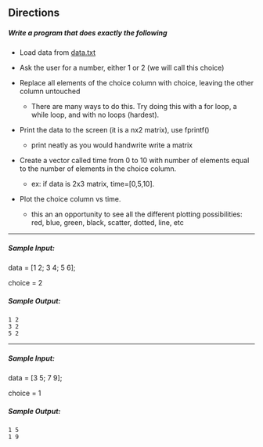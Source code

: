 ## Directions
##### Write a program that does exactly the following

 * Load data from [data.txt](https://github.com/ShyamW/TLDR_Code/blob/master/Matlab/data.txt)
 * Ask the user for a number, either 1 or 2 (we will call this choice)
 * Replace all elements of the choice column with choice, leaving the other column untouched
 	- There are many ways to do this. Try doing this with a for loop, a while loop, and with no loops (hardest).
 * Print the data to the screen (it is a nx2 matrix), use fprintf()
	- print neatly as you would handwrite write a matrix
 * Create a vector called time from 0 to 10 with number of elements equal to the number of elements in the choice column. 	
      - ex: if data is 2x3 matrix, time=[0,5,10].
 * Plot the choice column vs time.
 
    - this an an opportunity to see all the different plotting possibilities: red, blue, green, black, scatter, dotted, line, etc

---
##### Sample Input:

data = [1 2; 3 4; 5 6];

choice = 2


##### Sample Output:
    	
    1 2
	3 2
   	5 2
---

##### Sample Input:

data = [3 5; 7 9];

choice = 1


##### Sample Output:	
    	
	1 5
   	1 9
